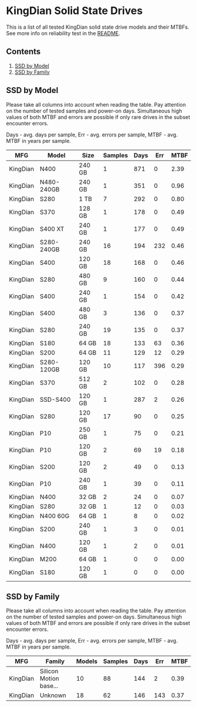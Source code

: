 KingDian Solid State Drives
===========================

This is a list of all tested KingDian solid state drive models and their MTBFs. See
more info on reliability test in the [README](https://github.com/linuxhw/SMART).

Contents
--------

1. [ SSD by Model  ](#ssd-by-model)
2. [ SSD by Family ](#ssd-by-family)

SSD by Model
------------

Please take all columns into account when reading the table. Pay attention on the
number of tested samples and power-on days. Simultaneous high values of both MTBF
and errors are possible if only rare drives in the subset encounter errors.

Days - avg. days per sample,
Err  - avg. errors per sample,
MTBF - avg. MTBF in years per sample.

| MFG       | Model              | Size   | Samples | Days  | Err   | MTBF |
|-----------|--------------------|--------|---------|-------|-------|------|
| KingDian  | N400               | 240 GB | 1       | 871   | 0     | 2.39   |
| KingDian  | N480-240GB         | 240 GB | 1       | 351   | 0     | 0.96   |
| KingDian  | S280               | 1 TB   | 7       | 292   | 0     | 0.80   |
| KingDian  | S370               | 128 GB | 1       | 178   | 0     | 0.49   |
| KingDian  | S400 XT            | 240 GB | 1       | 177   | 0     | 0.49   |
| KingDian  | S280-240GB         | 240 GB | 16      | 194   | 232   | 0.46   |
| KingDian  | S400               | 120 GB | 18      | 168   | 0     | 0.46   |
| KingDian  | S280               | 480 GB | 9       | 160   | 0     | 0.44   |
| KingDian  | S400               | 240 GB | 1       | 154   | 0     | 0.42   |
| KingDian  | S400               | 480 GB | 3       | 136   | 0     | 0.37   |
| KingDian  | S280               | 240 GB | 19      | 135   | 0     | 0.37   |
| KingDian  | S180               | 64 GB  | 18      | 133   | 63    | 0.36   |
| KingDian  | S200               | 64 GB  | 11      | 129   | 12    | 0.29   |
| KingDian  | S280-120GB         | 120 GB | 10      | 117   | 396   | 0.29   |
| KingDian  | S370               | 512 GB | 2       | 102   | 0     | 0.28   |
| KingDian  | SSD-S400           | 120 GB | 1       | 287   | 2     | 0.26   |
| KingDian  | S280               | 120 GB | 17      | 90    | 0     | 0.25   |
| KingDian  | P10                | 250 GB | 1       | 75    | 0     | 0.21   |
| KingDian  | P10                | 120 GB | 2       | 69    | 19    | 0.18   |
| KingDian  | S200               | 120 GB | 2       | 49    | 0     | 0.13   |
| KingDian  | P10                | 240 GB | 1       | 39    | 0     | 0.11   |
| KingDian  | N400               | 32 GB  | 2       | 24    | 0     | 0.07   |
| KingDian  | S280               | 32 GB  | 1       | 12    | 0     | 0.03   |
| KingDian  | N400 60G           | 64 GB  | 1       | 8     | 0     | 0.02   |
| KingDian  | S200               | 240 GB | 1       | 3     | 0     | 0.01   |
| KingDian  | N400               | 120 GB | 1       | 2     | 0     | 0.01   |
| KingDian  | M200               | 64 GB  | 1       | 0     | 0     | 0.00   |
| KingDian  | S180               | 120 GB | 1       | 0     | 0     | 0.00   |

SSD by Family
-------------

Please take all columns into account when reading the table. Pay attention on the
number of tested samples and power-on days. Simultaneous high values of both MTBF
and errors are possible if only rare drives in the subset encounter errors.

Days - avg. days per sample,
Err  - avg. errors per sample,
MTBF - avg. MTBF in years per sample.

| MFG       | Family                 | Models | Samples | Days  | Err   | MTBF |
|-----------|------------------------|--------|---------|-------|-------|------|
| KingDian  | Silicon Motion base... | 10     | 88      | 144   | 2     | 0.39   |
| KingDian  | Unknown                | 18     | 62      | 146   | 143   | 0.37   |
